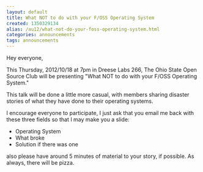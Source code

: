 ```yaml
---
layout: default
title: What NOT to do with your F/OSS Operating System
created: 1350329134
alias: /au12/what-not-do-your-foss-operating-system.html
categories: announcements
tags: announcements
---
```

Hey everyone,

This Thursday, 2012/10/18 at 7pm in Dreese Labs 266, The Ohio State Open Source Club will be presenting "What NOT to do with your F/OSS Operating System."

This talk will be done a little more casual, with members sharing disaster stories of what they have done to their operating systems.

I encourage everyone to participate, I just ask that you email me back with these three fields so that I may make you a slide:
- Operating System
- What broke
- Solution if there was one

also please have around 5 minutes of material to your story, if possible. As always, there will be pizza.
